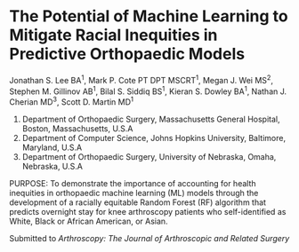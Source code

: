 # The Potential of Machine Learning to Mitigate Racial Inequities in Predictive Orthopaedic Models

Jonathan S. Lee BA<sup>1</sup>, Mark P. Cote PT DPT MSCRT<sup>1</sup>, Megan J. Wei MS<sup>2</sup>, Stephen M. Gillinov AB<sup>1</sup>, Bilal S. Siddiq BS<sup>1</sup>, Kieran S. Dowley BA<sup>1</sup>, Nathan J. Cherian MD<sup>3</sup>, Scott D. Martin MD<sup>1</sup>

1) Department of Orthopaedic Surgery, Massachusetts General Hospital, Boston, Massachusetts, U.S.A
2) Department of Computer Science, Johns Hopkins University, Baltimore, Maryland, U.S.A
3) Department of Orthopaedic Surgery, University of Nebraska, Omaha, Nebraska, U.S.A

PURPOSE: To demonstrate the importance of accounting for health inequities in orthopaedic machine learning (ML) models through the development of a racially equitable Random Forest (RF) algorithm that predicts overnight stay for knee arthroscopy patients who self-identified as White, Black or African American, or Asian.


Submitted to _Arthroscopy: The Journal of Arthroscopic and Related Surgery_
